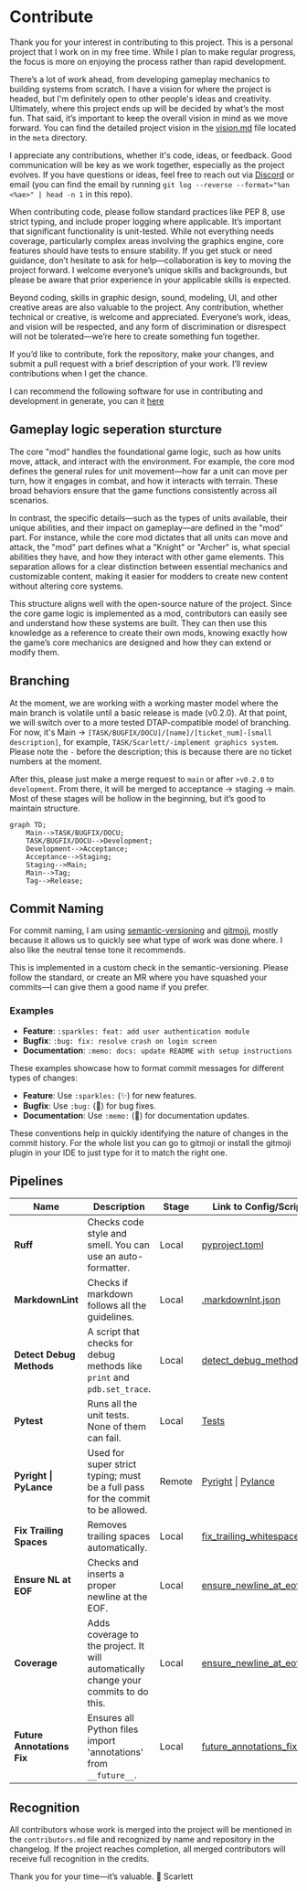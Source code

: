 # Contribute

Thank you for your interest in contributing to this project. This is a personal project that I work on in my free time. While I plan to make regular progress, the focus is more on enjoying the process rather than rapid development.

There’s a lot of work ahead, from developing gameplay mechanics to building systems from scratch. I have a vision for where the project is headed, but I'm definitely open to other people's ideas and creativity. Ultimately, where this project ends up will be decided by what’s the most fun. That said, it’s important to keep the overall vision in mind as we move forward. You can find the detailed project vision in the [vision.md](meta/vision.md) file located in the `meta` directory.

I appreciate any contributions, whether it's code, ideas, or feedback. Good communication will be key as we work together, especially as the project evolves. If you have questions or ideas, feel free to reach out via [Discord](https://discord.gg/dzFgPC4U) or email (you can find the email by running `git log --reverse --format="%an <%ae>" | head -n 1` in this repo).

When contributing code, please follow standard practices like PEP 8, use strict typing, and include proper logging where applicable. It’s important that significant functionality is unit-tested. While not everything needs coverage, particularly complex areas involving the graphics engine, core features should have tests to ensure stability. If you get stuck or need guidance, don’t hesitate to ask for help—collaboration is key to moving the project forward. I welcome everyone’s unique skills and backgrounds, but please be aware that prior experience in your applicable skills is expected.

Beyond coding, skills in graphic design, sound, modeling, UI, and other creative areas are also valuable to the project. Any contribution, whether technical or creative, is welcome and appreciated. Everyone’s work, ideas, and vision will be respected, and any form of discrimination or disrespect will not be tolerated—we’re here to create something fun together.

If you’d like to contribute, fork the repository, make your changes, and submit a pull request with a brief description of your work. I’ll review contributions when I get the chance.

I can recommend the following software for use in contributing and development in generate, you can it [here](https://github.com/ScarlettSamantha/openciv-meta/blob/main/knowledge/Software%20recommendations.md)

## Gameplay logic seperation sturcture

The core "mod" handles the foundational game logic, such as how units move, attack, and interact with the environment. For example, the core mod defines the general rules for unit movement—how far a unit can move per turn, how it engages in combat, and how it interacts with terrain. These broad behaviors ensure that the game functions consistently across all scenarios.

In contrast, the specific details—such as the types of units available, their unique abilities, and their impact on gameplay—are defined in the "mod" part. For instance, while the core mod dictates that all units can move and attack, the "mod" part defines what a "Knight" or "Archer" is, what special abilities they have, and how they interact with other game elements. This separation allows for a clear distinction between essential mechanics and customizable content, making it easier for modders to create new content without altering core systems.

This structure aligns well with the open-source nature of the project. Since the core game logic is implemented as a mod, contributors can easily see and understand how these systems are built. They can then use this knowledge as a reference to create their own mods, knowing exactly how the game’s core mechanics are designed and how they can extend or modify them.

## Branching

At the moment, we are working with a working master model where the main branch is volatile until a basic release is made (v0.2.0). At that point, we will switch over to a more tested DTAP-compatible model of branching. For now, it's Main -> `[TASK/BUGFIX/DOCU]/[name]/[ticket_num]-[small description]`, for example, `TASK/Scarlett/-implement graphics system`. Please note the `-` before the description; this is because there are no ticket numbers at the moment.

After this, please just make a merge request to `main` or after `>v0.2.0` to `development`. From there, it will be merged to acceptance -> staging -> main. Most of these stages will be hollow in the beginning, but it’s good to maintain structure.

```mermaid
graph TD;
    Main-->TASK/BUGFIX/DOCU;
    TASK/BUGFIX/DOCU-->Development;
    Development-->Acceptance;
    Acceptance-->Staging;
    Staging-->Main;
    Main-->Tag;
    Tag-->Release;
```

## Commit Naming

For commit naming, I am using [semantic-versioning](https://python-semantic-release.readthedocs.io/en/latest/index.html) and [gitmoji](https://github.com/carloscuesta/gitmoji), mostly because it allows us to quickly see what type of work was done where. I also like the neutral tense tone it recommends.

This is implemented in a custom check in the semantic-versioning. Please follow the standard, or create an MR where you have squashed your commits—I can give them a good name if you prefer.

### Examples

- **Feature**: `:sparkles: feat: add user authentication module`
- **Bugfix**: `:bug: fix: resolve crash on login screen`
- **Documentation**: `:memo: docs: update README with setup instructions`

These examples showcase how to format commit messages for different types of changes:

- **Feature**: Use `:sparkles:` (✨) for new features.
- **Bugfix**: Use `:bug:` (🐛) for bug fixes.
- **Documentation**: Use `:memo:` (📝) for documentation updates.

These conventions help in quickly identifying the nature of changes in the commit history.
For the whole list you can go to gitmoji or install the gitmoji plugin in your IDE to just type for it to match the right one.

## Pipelines

| Name                       | Description                                                                         | Stage  | Link to Config/Script                                                                                                                      |
| -------------------------- | ----------------------------------------------------------------------------------- | ------ | ------------------------------------------------------------------------------------------------------------------------------------------ |
| **Ruff**                   | Checks code style and smell. You can use an auto-formatter.                         | Local  | [pyproject.toml](config/pyproject.toml)                                                                                                    |
| **MarkdownLint**           | Checks if markdown follows all the guidelines.                                      | Local  | [.markdownlnt.json](.markdownlnt.json)                                                                                                     |
| **Detect Debug Methods**   | A script that checks for debug methods like `print` and `pdb.set_trace`.            | Local  | [detect_debug_methods.py](hooks/detect_debug_methods.py)                                                                                   |
| **Pytest**                 | Runs all the unit tests. None of them can fail.                                     | Local  | [Tests](tests/)                                                                                                                            |
| **Pyright \| PyLance**     | Used for super strict typing; must be a full pass for the commit to be allowed.     | Remote | [Pyright](https://github.com/microsoft/pyright) \| [Pylance](https://marketplace.visualstudio.com/items?itemName=ms-python.vscode-pylance) |
| **Fix Trailing Spaces**    | Removes trailing spaces automatically.                                              | Local  | [fix_trailing_whitespace.sh](hooks/pre-commit.sh:fix_trailing_whitespace)                                                                  |
| **Ensure NL at EOF**       | Checks and inserts a proper newline at the EOF.                                     | Local  | [ensure_newline_at_eof.sh](hooks/pre-commit.sh:ensure_newline_at_eof)                                                                      |
| **Coverage**               | Adds coverage to the project. It will automatically change your commits to do this. | Local  | [ensure_newline_at_eof.sh](hooks/pre-commit.sh:ensure_newline_at_eof)                                                                      |
| **Future Annotations Fix** | Ensures all Python files import 'annotations' from `__future__`.                    | Local  | [future_annotations_fix.py](hooks/future_annotations_fix.py)                                                                               |

## Recognition

All contributors whose work is merged into the project will be mentioned in the `contributors.md` file and recognized by name and repository in the changelog. If the project reaches completion, all merged contributors will receive full recognition in the credits.

Thank you for your time—it’s valuable.
💜 Scarlett
